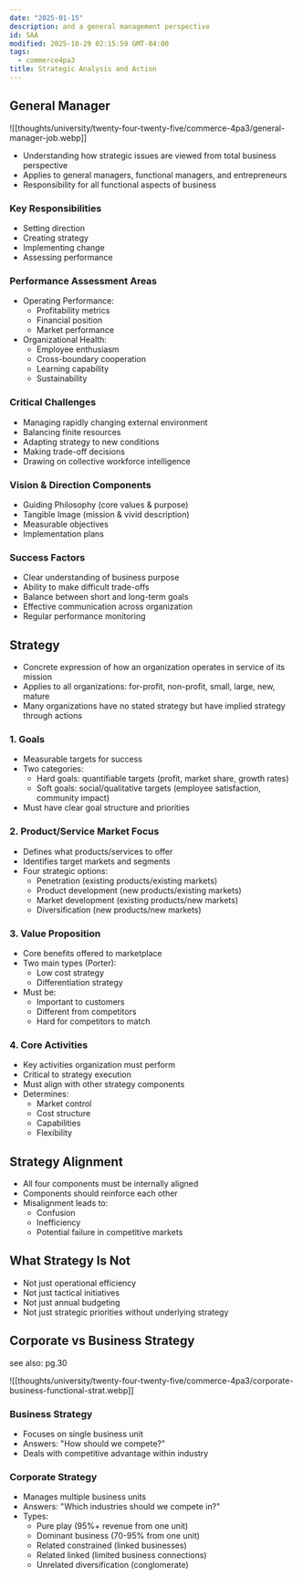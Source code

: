 ```yaml
---
date: "2025-01-15"
description: and a general management perspective
id: SAA
modified: 2025-10-29 02:15:59 GMT-04:00
tags:
  - commerce4pa3
title: Strategic Analysis and Action
---
```


## General Manager

![[thoughts/university/twenty-four-twenty-five/commerce-4pa3/general-manager-job.webp]]

- Understanding how strategic issues are viewed from total business perspective
- Applies to general managers, functional managers, and entrepreneurs
- Responsibility for all functional aspects of business

### Key Responsibilities

- Setting direction
- Creating strategy
- Implementing change
- Assessing performance

### Performance Assessment Areas

- Operating Performance:
  - Profitability metrics
  - Financial position
  - Market performance
- Organizational Health:
  - Employee enthusiasm
  - Cross-boundary cooperation
  - Learning capability
  - Sustainability

### Critical Challenges

- Managing rapidly changing external environment
- Balancing finite resources
- Adapting strategy to new conditions
- Making trade-off decisions
- Drawing on collective workforce intelligence

### Vision & Direction Components

- Guiding Philosophy (core values & purpose)
- Tangible Image (mission & vivid description)
- Measurable objectives
- Implementation plans

### Success Factors

- Clear understanding of business purpose
- Ability to make difficult trade-offs
- Balance between short and long-term goals
- Effective communication across organization
- Regular performance monitoring

## Strategy

- Concrete expression of how an organization operates in service of its mission
- Applies to all organizations: for-profit, non-profit, small, large, new, mature
- Many organizations have no stated strategy but have implied strategy through actions

### 1. Goals

- Measurable targets for success
- Two categories:
  - Hard goals: quantifiable targets (profit, market share, growth rates)
  - Soft goals: social/qualitative targets (employee satisfaction, community impact)
- Must have clear goal structure and priorities

### 2. Product/Service Market Focus

- Defines what products/services to offer
- Identifies target markets and segments
- Four strategic options:
  - Penetration (existing products/existing markets)
  - Product development (new products/existing markets)
  - Market development (existing products/new markets)
  - Diversification (new products/new markets)

### 3. Value Proposition

- Core benefits offered to marketplace
- Two main types (Porter):
  - Low cost strategy
  - Differentiation strategy
- Must be:
  - Important to customers
  - Different from competitors
  - Hard for competitors to match

### 4. Core Activities

- Key activities organization must perform
- Critical to strategy execution
- Must align with other strategy components
- Determines:
  - Market control
  - Cost structure
  - Capabilities
  - Flexibility

## Strategy Alignment

- All four components must be internally aligned
- Components should reinforce each other
- Misalignment leads to:
  - Confusion
  - Inefficiency
  - Potential failure in competitive markets

## What Strategy Is Not

- Not just operational efficiency
- Not just tactical initiatives
- Not just annual budgeting
- Not just strategic priorities without underlying strategy

## Corporate vs Business Strategy

see also: pg.30

![[thoughts/university/twenty-four-twenty-five/commerce-4pa3/corporate-business-functional-strat.webp]]

### Business Strategy

- Focuses on single business unit
- Answers: "How should we compete?"
- Deals with competitive advantage within industry

### Corporate Strategy

- Manages multiple business units
- Answers: "Which industries should we compete in?"
- Types:
  - Pure play (95%+ revenue from one unit)
  - Dominant business (70-95% from one unit)
  - Related constrained (linked businesses)
  - Related linked (limited business connections)
  - Unrelated diversification (conglomerate)
